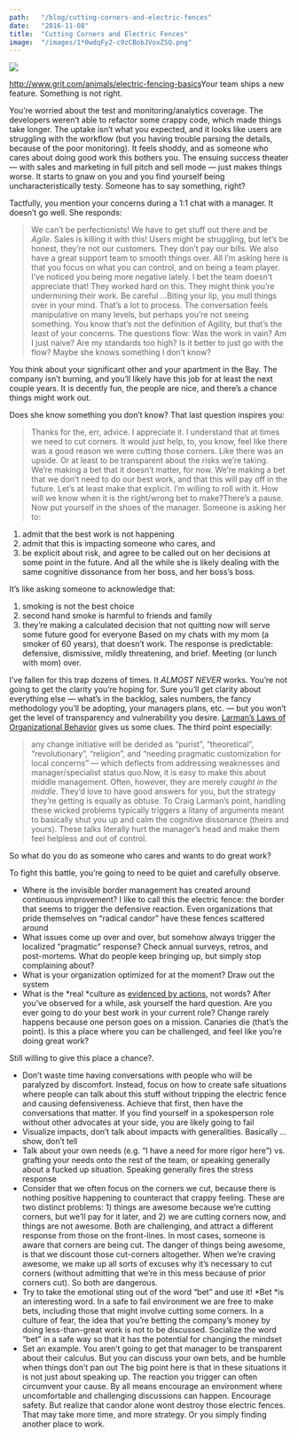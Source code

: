 ```yaml
---
path:	"/blog/cutting-corners-and-electric-fences"
date:	"2016-11-08"
title:	"Cutting Corners and Electric Fences"
image:	"/images/1*0wdqFy2-c9zCBobJVoxZSQ.png"
---
```


![](/images/1*0wdqFy2-c9zCBobJVoxZSQ.png)

<http://www.grit.com/animals/electric-fencing-basics>Your team ships a new feature. Something is not right.

You’re worried about the test and monitoring/analytics coverage. The developers weren’t able to refactor some crappy code, which made things take longer. The uptake isn’t what you expected, and it looks like users are struggling with the workflow (but you having trouble parsing the details, because of the poor monitoring). It feels shoddy, and as someone who cares about doing good work this bothers you. The ensuing success theater — with sales and marketing in full pitch and sell mode — just makes things worse. It starts to gnaw on you and you find yourself being uncharacteristically testy. Someone has to say something, right?

Tactfully, you mention your concerns during a 1:1 chat with a manager. It doesn’t go well. She responds:


> We can’t be perfectionists! We have to get stuff out there and be *Agile*. Sales is killing it with this! Users might be struggling, but let’s be honest, they’re not our customers. They don’t pay our bills. We also have a great support team to smooth things over. All I’m asking here is that you focus on what you can control, and on being a team player. I’ve noticed you being more negative lately. I bet the team doesn’t appreciate that! They worked hard on this. They might think you’re undermining their work. Be careful …Biting your lip, you mull things over in your mind. That’s a lot to process. The conversation feels manipulative on many levels, but perhaps you’re not seeing something. You know that’s not the definition of Agility, but that’s the least of your concerns. The questions flow: Was the work in vain? Am I just naive? Are my standards too high? Is it better to just go with the flow? Maybe she knows something I don’t know?

You think about your significant other and your apartment in the Bay. The company isn’t burning, and you’ll likely have this job for at least the next couple years. It is decently fun, the people are nice, and there’s a chance things might work out.

Does she know something you don’t know? That last question inspires you:


> Thanks for the, err, advice. I appreciate it. I understand that at times we need to cut corners. It would just help, to, you know, feel like there was a good reason we were cutting those corners. Like there was an upside. Or at least to be transparent about the risks we’re taking. We’re making a bet that it doesn’t matter, for now. We’re making a bet that we don’t need to do our best work, and that this will pay off in the future. Let’s at least make that explicit. I’m willing to roll with it. How will we know when it is the right/wrong bet to make?There’s a pause. Now put yourself in the shoes of the manager. Someone is asking her to:

1. admit that the best work is not happening
2. admit that this is impacting someone who cares, and
3. be explicit about risk, and agree to be called out on her decisions at some point in the future.
And all the while she is likely dealing with the same cognitive dissonance from her boss, and her boss’s boss.

It’s like asking someone to acknowledge that:

1. smoking is not the best choice
2. second hand smoke is harmful to friends and family
3. they’re making a calculated decision that not quitting now will serve some future good for everyone
Based on my chats with my mom (a smoker of 60 years), that doesn’t work. The response is predictable: defensive, dismissive, mildly threatening, and brief. Meeting (or lunch with mom) over.

I’ve fallen for this trap dozens of times. It *ALMOST NEVER* works. You’re not going to get the clarity you’re hoping for. Sure you’ll get clarity about everything else — what’s in the backlog, sales numbers, the fancy methodology you’ll be adopting, your managers plans, etc. — but you won’t get the level of transparency and vulnerability you desire. [Larman’s Laws of Organizational Behavior](http://www.craiglarman.com/wiki/index.php?title=Larman%27s_Laws_of_Organizational_Behavior) gives us some clues. The third point especially:


> any change initiative will be derided as “purist”, “theoretical”, “revolutionary”, “religion”, and “needing pragmatic customization for local concerns” — which deflects from addressing weaknesses and manager/specialist status quo.Now, it is easy to make this about middle management. Often, however, they are merely *caught in the middle*. They’d love to have good answers for you, but the strategy they’re getting is equally as obtuse. To Craig Larman’s point, handling these wicked problems typically triggers a litany of arguments meant to basically shut you up and calm the cognitive dissonance (theirs and yours). These talks literally hurt the manager’s head and make them feel helpless and out of control.

So what do you do as someone who cares and wants to do great work?

To fight this battle, you’re going to need to be quiet and carefully observe.

* Where is the invisible border management has created around continuous improvement? I like to call this the electric fence: the border that seems to trigger the defensive reaction. Even organizations that pride themselves on “radical candor” have these fences scattered around
* What issues come up over and over, but somehow always trigger the localized “pragmatic” response? Check annual surveys, retros, and post-mortems. What do people keep bringing up, but simply stop complaining about?
* What is your organization optimized for at the moment? Draw out the system
* What is the *real *culture as [evidenced by actions](https://medium.com/@johnpcutler/company-culture-is-44592c36958c), not words?
After you’ve observed for a while, ask yourself the hard question. Are you ever going to do your best work in your current role? Change rarely happens because one person goes on a mission. Canaries die (that’s the point). Is this a place where you can be challenged, and feel like you’re doing great work?

Still willing to give this place a chance?.

* Don’t waste time having conversations with people who will be paralyzed by discomfort. Instead, focus on how to create safe situations where people can talk about this stuff without tripping the electric fence and causing defensiveness. Achieve that first, then have the conversations that matter. If you find yourself in a spokesperson role without other advocates at your side, you are likely going to fail
* Visualize impacts, don’t talk about impacts with generalities. Basically … show, don’t tell
* Talk about your own needs (e.g. “I have a need for more rigor here”) vs. grafting your needs onto the rest of the team, or speaking generally about a fucked up situation. Speaking generally fires the stress response
* Consider that we often focus on the corners we cut, because there is nothing positive happening to counteract that crappy feeling. These are two distinct problems: 1) things are awesome because we’re cutting corners, but we’ll pay for it later, and 2) we are cutting corners now, and things are not awesome. Both are challenging, and attract a different response from those on the front-lines. In most cases, someone is aware that corners are being cut. The danger of things being awesome, is that we discount those cut-corners altogether. When we’re craving awesome, we make up all sorts of excuses why it’s necessary to cut corners (without admitting that we’re in this mess because of prior corners cut). So both are dangerous.
* Try to take the emotional sting out of the word “bet” and use it! *Bet *is an interesting word. In a safe to fail environment we are free to make bets, including those that might involve cutting some corners. In a culture of fear, the idea that you’re betting the company’s money by doing less-than-great work is not to be discussed. Socialize the word “bet” in a safe way so that it has the potential for changing the mindset
* Set an example. You aren’t going to get that manager to be transparent about their calculus. But you can discuss your own bets, and be humble when things don’t pan out
The big point here is that in these situations it is not just about speaking up. The reaction you trigger can often circumvent your cause. By all means encourage an environment where uncomfortable and challenging discussions can happen. Encourage safety. But realize that candor alone wont destroy those electric fences. That may take more time, and more strategy. Or you simply finding another place to work.

